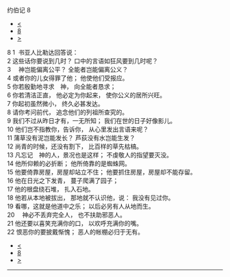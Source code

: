 ﻿





 约伯记 8




* [<](bible/JOB07.md)
* [8](bible/JOB.md)
* [>](bible/JOB09.md)



 
8 
1  书亚人比勒达回答说：  
2 这些话你要说到几时？ 口中的言语如狂风要到几时呢？  
3 　神岂能偏离公平？ 全能者岂能偏离公义？  
4 或者你的儿女得罪了他； 他使他们受报应。  
5 你若殷勤地寻求　神， 向全能者恳求；  
6 你若清洁正直， 他必定为你起来， 使你公义的居所兴旺。  
7 你起初虽然微小， 终久必甚发达。     
8 请你考问前代， 追念他们的列祖所查究的。  
9 我们不过从昨日才有，一无所知； 我们在世的日子好像影儿。  
10 他们岂不指教你，告诉你， 从心里发出言语来呢？     
11 蒲草没有泥岂能发长？ 芦荻没有水岂能生发？  
12 尚青的时候，还没有割下， 比百样的草先枯槁。  
13 凡忘记　神的人，景况也是这样； 不虔敬人的指望要灭没。  
14 他所仰赖的必折断； 他所倚靠的是蜘蛛网。  
15 他要倚靠房屋，房屋却站立不住； 他要抓住房屋，房屋却不能存留。  
16 他在日光之下发青， 蔓子爬满了园子；  
17 他的根盘绕石堆， 扎入石地。  
18 他若从本地被拔出， 那地就不认识他，说： 我没有见过你。  
19 看哪，这就是他道中之乐； 以后必另有人从地而生。  
20 　神必不丢弃完全人， 也不扶助邪恶人。  
21 他还要以喜笑充满你的口， 以欢呼充满你的嘴。  
22 恨恶你的要披戴惭愧； 恶人的帐棚必归于无有。 
* [<](bible/JOB07.md)
* [8](bible/JOB.md)
* [>](bible/JOB09.md)





---









